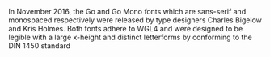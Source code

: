 In November 2016, the Go and Go Mono fonts which are sans-serif and 
monospaced respectively were released by type designers Charles Bigelow 
and Kris Holmes. Both fonts adhere to WGL4 and were designed to be
legible with a large x-height and distinct letterforms by conforming to the
DIN 1450 standard
